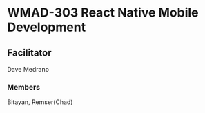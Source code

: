 # WMAD-303 React Native Mobile Development

## Facilitator
Dave Medrano

### Members
Bitayan, Remser(Chad)